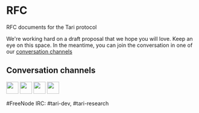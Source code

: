 # RFC
RFC documents for the Tari protocol

We're working hard on a draft proposal that we hope you will love. Keep an eye on this space. In the meantime, you can join the conversation in one of our [conversation channels](#conversation-channels)

## Conversation channels

[<img src="https://ionicons.com/ionicons/svg/logo-github.svg" width="32">](https://github.com/tari-project/tari)
[<img src="https://ionicons.com/ionicons/svg/md-paper-plane.svg" width="32">](https://t.me/tarilab)                           [<img src="https://ionicons.com/ionicons/svg/logo-reddit.svg" width="32">](https://reddit.com/r/tari/)                         [<img src="https://ionicons.com/ionicons/svg/logo-twitter.svg" width="32">](https://twitter.com/tari)  

#FreeNode IRC: #tari-dev, #tari-research

